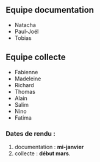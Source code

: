 

## Equipe documentation
* Natacha
* Paul-Joël
* Tobias

## Equipe collecte
* Fabienne
* Madeleine
* Richard
* Thomas
* Alain
* Salim
* Nino
* Fatima

### Dates de rendu :
1. documentation : **mi-janvier**
2. collecte : **début mars**.
